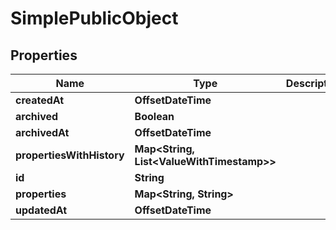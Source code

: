 

# SimplePublicObject


## Properties

| Name | Type | Description | Notes |
|------------ | ------------- | ------------- | -------------|
|**createdAt** | **OffsetDateTime** |  |  |
|**archived** | **Boolean** |  |  [optional] |
|**archivedAt** | **OffsetDateTime** |  |  [optional] |
|**propertiesWithHistory** | **Map&lt;String, List&lt;ValueWithTimestamp&gt;&gt;** |  |  [optional] |
|**id** | **String** |  |  |
|**properties** | **Map&lt;String, String&gt;** |  |  |
|**updatedAt** | **OffsetDateTime** |  |  |



